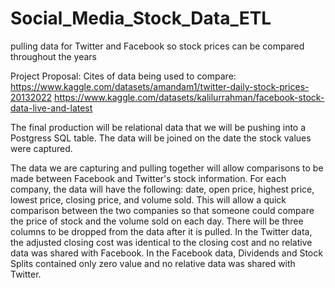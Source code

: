 # Social_Media_Stock_Data_ETL
pulling data for Twitter and Facebook so stock prices can be compared throughout the years

Project Proposal:
Cites of data being used to compare:
https://www.kaggle.com/datasets/amandam1/twitter-daily-stock-prices-20132022
https://www.kaggle.com/datasets/kalilurrahman/facebook-stock-data-live-and-latest

The final production will be relational data that we will be pushing into a Postgress SQL table. The data will be joined on the date the stock values were captured.

The data we are capturing and pulling together will allow comparisons to be made between Facebook and Twitter's stock information. For each company, the data will have the following: date, open price, highest price, lowest price, closing price, and volume sold. This will allow a quick comparison between the two companies so that someone could compare the price of stock and the volume sold on each day. There will be three columns to be dropped from the data after it is pulled. In the Twitter data, the adjusted closing cost was identical to the closing cost and no relative data was shared with Facebook. In the Facebook data, Dividends and Stock Splits contained only zero value and no relative data was shared with Twitter.

<!-- We will be focusing on the trends between two major social media sites comparing the volume and stock prices for each day. We will specifically be looking at the trend of volume sold between the two companies.  -->